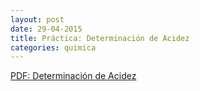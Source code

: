 ```yaml
---
layout: post
date: 29-04-2015
title: Práctica: Determinación de Acidez
categories: quimica
---
```


[PDF: Determinación de Acidez](/assets/pdf/29-04-2015-química-determinación-de-acidez.pdf)
